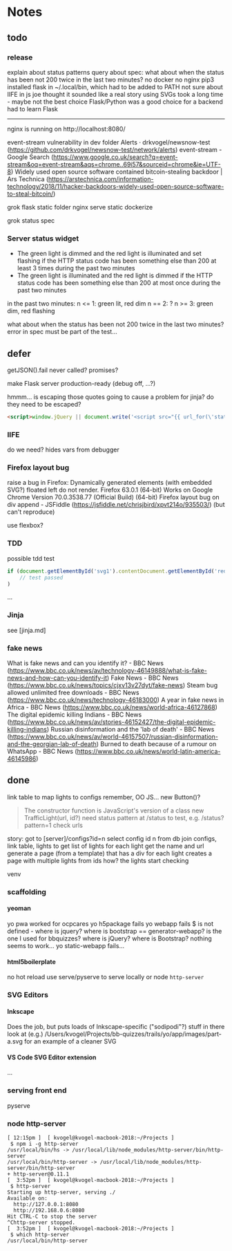 

# Notes

## todo

### release

explain about status patterns
query about spec: what about when the status has been not 200 twice in the last two minutes?
no docker
no nginx
pip3 installed flask in ~/.local/bin, which had to be added to PATH
not sure about IIFE in js
joe thought it sounded like a real story
using SVGs took a long time - maybe not the best choice
Flask/Python was a good choice for a backend
had to learn Flask

---

nginx is running on http://localhost:8080/

event-stream vulnerability in dev folder
Alerts · drkvogel/newsnow-test (https://github.com/drkvogel/newsnow-test/network/alerts)
    event-stream - Google Search (https://www.google.co.uk/search?q=event-stream&oq=event-stream&aqs=chrome..69i57&sourceid=chrome&ie=UTF-8)
        Widely used open source software contained bitcoin-stealing backdoor | Ars Technica (https://arstechnica.com/information-technology/2018/11/hacker-backdoors-widely-used-open-source-software-to-steal-bitcoin/)

grok flask static folder
nginx serve static
dockerize

grok status spec

### Server status widget

* The green light is dimmed and the red light is illuminated and set flashing if the HTTP status code has been something else than 200 at least 3 times during the past two minutes
* The green light is illuminated and the red light is dimmed if the HTTP status code has been something else than 200 at most once during the past two minutes

in the past two minutes:
    n <= 1: green lit, red dim
    n == 2: ?
    n >= 3: green dim, red flashing

what about when the status has been not 200 twice in the last two minutes?
    error in spec must be part of the test...




## defer

getJSON().fail never called?
    promises?

make Flask server production-ready (debug off, ...?)

hmmm... is escaping those quotes going to cause a problem for jinja? do they need to be escaped?
```html
<script>window.jQuery || document.write('<script src="{{ url_for(\'static\', filename=\'js/vendor/jquery-3.3.1.min.js\') }}"><\/script>')</script>
```

### IIFE

do we need? hides vars from debugger

### Firefox layout bug

raise a bug in Firefox:
Dynamically generated elements (with embedded SVG?) floated left do not render.
Firefox 63.0.1 (64-bit)
Works on Google Chrome Version 70.0.3538.77 (Official Build) (64-bit)
Firefox layout bug on div append - JSFiddle (https://jsfiddle.net/chrisjbird/xpvt214o/935503/) (but can't reproduce)

use flexbox?


### TDD

possible tdd test

```js
if (document.getElementById('svg1').contentDocument.getElementById('redLight').css('fill') === 'red') {
    // test passed
)  
```

...

### Jinja

see [jinja.md]

### fake news

What is fake news and can you identify it? - BBC News (https://www.bbc.co.uk/news/av/technology-46149888/what-is-fake-news-and-how-can-you-identify-it)
Fake News - BBC News (https://www.bbc.co.uk/news/topics/cjxv13v27dyt/fake-news)
Steam bug allowed unlimited free downloads - BBC News (https://www.bbc.co.uk/news/technology-46183000)
A year in fake news in Africa - BBC News (https://www.bbc.co.uk/news/world-africa-46127868)
The digital epidemic killing Indians - BBC News (https://www.bbc.co.uk/news/av/stories-46152427/the-digital-epidemic-killing-indians)
Russian disinformation and the 'lab of death' - BBC News (https://www.bbc.co.uk/news/av/world-46157507/russian-disinformation-and-the-georgian-lab-of-death)
Burned to death because of a rumour on WhatsApp - BBC News (https://www.bbc.co.uk/news/world-latin-america-46145986)



## done

link table to map lights to configs
remember, OO JS...
new Button()?
>The constructor function is JavaScript's version of a class
new TrafficLight(url, id?)
need status pattern at /status to test, e.g. /status?pattern=1
check urls

story:
got to [server]/configs?id=n
select config id n from db
join configs, link table, lights to get list of lights
for each light
    get the name and url
generate a page (from a template) that has a div for each light
creates a page with multiple lights from ids
    how?
the lights start checking

venv

### scaffolding

#### yeoman

yo pwa worked for ocpcares
yo h5package fails
yo webapp fails
    $ is not defined - where is jquery?
    where is bootstrap
    == generator-webapp? is the one I used for bbquizzes?
    where is jQuery? where is Bootstrap? nothing seems to work...
yo static-webapp fails...

#### html5boilerplate

no hot reload
use serve/pyserve to serve locally
or node `http-server`

### SVG Editors

#### Inkscape

Does the job, but puts loads of Inkscape-specific ("sodipodi"?) stuff in there
look at (e.g.) /Users/kvogel/Projects/bb-quizzes/trails/yo/app/images/part-a.svg for an example of a cleaner SVG

#### VS Code SVG Editor extension

...

### serving front end

pyserve

### node http-server

```
[ 12:15pm ]  [ kvogel@kvogel-macbook-2018:~/Projects ]
 $ npm i -g http-server
/usr/local/bin/hs -> /usr/local/lib/node_modules/http-server/bin/http-server
/usr/local/bin/http-server -> /usr/local/lib/node_modules/http-server/bin/http-server
+ http-server@0.11.1
[  3:52pm ]  [ kvogel@kvogel-macbook-2018:~/Projects ]
 $ http-server
Starting up http-server, serving ./
Available on:
  http://127.0.0.1:8080
  http://192.168.0.6:8080
Hit CTRL-C to stop the server
^Chttp-server stopped.
[  3:52pm ]  [ kvogel@kvogel-macbook-2018:~/Projects ]
 $ which http-server
/usr/local/bin/http-server
```
